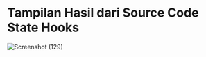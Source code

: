 # Tampilan Hasil dari Source Code State Hooks

![Screenshot (129)](https://user-images.githubusercontent.com/111653735/191165637-cb5c13f7-ac49-41f3-bc7f-8ce153821331.png)
